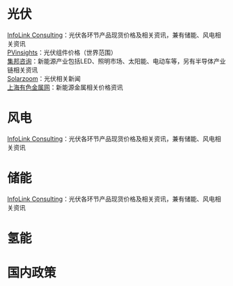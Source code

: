 # 光伏
 [InfoLink Consulting](https://www.infolink-group.com/spot-price/cn/)：光伏各环节产品现货价格及相关资讯，兼有储能、风电相关资讯  
 [PVinsights](http://pvinsights.com/Member/Login.php)：光伏组件价格（世界范围）  
 [集邦咨询](https://www.trendforce.cn/)：新能源产业包括LED、照明市场、太阳能、电动车等，另有半导体产业链相关资讯  
 [Solarzoom](http://www.solarzoom.com/category/21/10000)：光伏相关新闻  
 [上海有色金属网](https://www.smm.cn/)：新能源金属相关价格资讯  


# 风电
[InfoLink Consulting](https://www.infolink-group.com/spot-price/cn/)：光伏各环节产品现货价格及相关资讯，兼有储能、风电相关资讯  

# 储能
[InfoLink Consulting](https://www.infolink-group.com/spot-price/cn/)：光伏各环节产品现货价格及相关资讯，兼有储能、风电相关资讯  

# 氢能


# 国内政策
